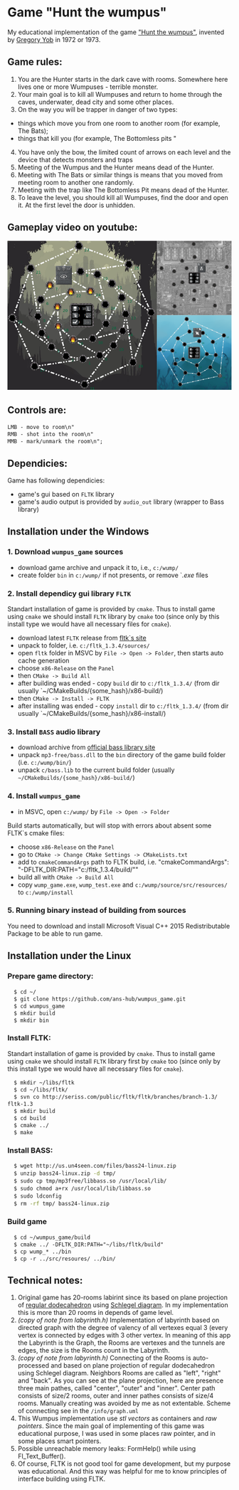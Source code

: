 # Game "Hunt the wumpus"

My educational implementation of the game ["Hunt the wumpus"](https://en.wikipedia.org/wiki/Hunt_the_Wumpus), invented by [Gregory Yob](https://en.wikipedia.org/wiki/Gregory_Yob) in 1972 or 1973. 

## Game rules:

1. You are the Hunter starts in the dark cave with rooms. Somewhere here lives one or more Wumpuses - terrible monster.
2. Your main goal is to kill all Wumpuses and return to home through the caves, underwater, dead city and some other places.
3. On the way you will be trapper in danger of two types:
  - things which move you from one room to another room (for example, The Bats);
  - things that kill you (for example, The Bottomless pits "
4. You have only the bow, the limited count of arrows on each level and the device that detects monsters and traps
5. Meeting of the Wumpus and the Hunter means dead of the Hunter.
6. Meeting with The Bats or similar things is means that you moved from meeting room to another one randomly.
7. Meeting with the trap like The Bottomless Pit means dead of the Hunter.
8. To leave the level, you should kill all Wumpuses, find the door and open it. At the first level the door is unhidden.

## Gameplay video on youtube:

<p align="center" width="60%"><a href="https://youtu.be/8MtrtkYhbKU"><img src="screenshot.png"></a></p>

## Controls are:

```
LMB - move to room\n"
RMB - shot into the room\n"
MMB - mark/unmark the room\n";
```
## Dependicies:

Game has following dependicies:
* game's gui based on `FLTK` library
* game's audio output is provided by `audio_out` library (wrapper to Bass library)

## Installation under the Windows

### 1. Download `wumpus_game` sources

* download game archive and unpack it to, i.e., `c:/wump/`
* create folder `bin` in `c:/wump/` if not presents, or remove `*.exe* files

### 2. Install dependicy gui library `FLTK`

Standart installation of game is provided by `cmake`. Thus to install game using `cmake` we should install `FLTK` library by `cmake` too (since only by this install type we would have all necessary files for `cmake`).

* download latest `FLTK` release from [fltk`s site](http://www.fltk.org/software.php)
* unpack to folder, i.e. `c:/fltk_1.3.4/sources/`
* open `fltk` folder in MSVC by `File -> Open -> Folder`, then starts auto cache generation
* choose `x86-Release` on the `Panel`
* then `CMake -> Build All`
* after building was ended - copy `build` dir to `c:/fltk_1.3.4/` (from dir usually `~/CMakeBuilds/{some_hash}/x86-build/)
* then `CMake -> Install -> FLTK`
* after installing was ended - copy `install` dir to `c:/fltk_1.3.4/` (from dir usually `~/CMakeBuilds/{some_hash}/x86-install/)

### 3. Install `BASS` audio library

* download archive from [official bass library site](http://www.un4seen.com/download.php?bass24)
* unpack `mp3-free/bass.dll` to the `bin` directory of the game build folder (i.e. `c:/wump/bin/`)
* unpack `c/bass.lib` to the current build folder (usually `~/CMakeBuilds/{some_hash}/x86-build/`)

### 4. Install `wumpus_game`

* in MSVC, open `c:/wump/` by `File -> Open -> Folder`

Build starts automatically, but will stop with errors about absent some FLTK`s cmake files:

* choose `x86-Release` on the `Panel`
* go to `CMake -> Change CMake Settings -> CMakeLists.txt`
* add to `cmakeCommandArgs` path to FLTK build, i.e. "cmakeCommandArgs": "-DFLTK_DIR:PATH=\"c:/fltk_1.3.4/build/\""
* build all with `CMake -> Build All`
* copy `wump_game.exe`, `wump_test.exe` and `c:/wump/source/src/resources/` to `c:/wump/install`

### 5. Running binary instead of building from sources

You need to download and install Microsoft Visual C++ 2015 Redistributable Package to be able to run game.

## Installation under the Linux

### Prepare game directory:

```
  $ cd ~/
  $ git clone https://github.com/ans-hub/wumpus_game.git
  $ cd wumpus_game
  $ mkdir build
  $ mkdir bin
```

### Install FLTK:

Standart installation of game is provided by `cmake`. Thus to install game using `cmake` we should install `FLTK` library first by `cmake` too (since only by this install type we would have all necessary files for `cmake`).

```
  $ mkdir ~/libs/fltk
  $ cd ~/libs/fltk/
  $ svn co http://seriss.com/public/fltk/fltk/branches/branch-1.3/ fltk-1.3
  $ mkdir build
  $ cd build
  $ cmake ../
  $ make
```

### Install BASS:

```bash
  $ wget http://us.un4seen.com/files/bass24-linux.zip
  $ unzip bass24-linux.zip -d tmp/
  $ sudo cp tmp/mp3free/libbass.so /usr/local/lib/
  $ sudo chmod a+rx /usr/local/lib/libbass.so
  $ sudo ldconfig
  $ rm -rf tmp/ bass24-linux.zip
```

### Build game

```
  $ cd ~/wumpus_game/build
  $ cmake ../ -DFLTK_DIR:PATH="~/libs/fltk/build"
  $ cp wump_* ../bin
  $ cp -r ../src/resoures/ ../bin/
```

## Technical notes:

1. Original game has 20-rooms labirint since its based on plane projection of [regular dodecahedron](https://en.wikipedia.org/wiki/Regular_dodecahedron) using [Schlegel diagram](https://en.wikipedia.org/wiki/Schlegel_diagram). In my implementation this is more than 20 rooms in depends of game level.
2. *(copy of note from labyrinth.h)* Implementation of labyrinth based on directed graph with the degree of valency of all vertexes equal 3 (every vertex is connected by edges with 3 other vertex. In meaning of this app the Labyrinth is the Graph, the Rooms are vertexes and the tunnels are edges, the size is the Rooms count in the Labyrinth.
3. *(copy of note from labyrinth.h)* Connecting of the Rooms is auto-processed and based on plane projection of regular dodecahedron using Schlegel diagram. Neighbors Rooms are called as "left", "right" and "back". As you can see at the plane projection, here are presence three main pathes, called "center", "outer" and "inner". Center path consists of size/2 rooms, outer and inner pathes consists of size/4 rooms. Manually creating was avoided by me as not extentable. Scheme of connecting see in the `/info/graph.uml`
4. This Wumpus implementation use *stl vectors* as containers and *raw pointers*. Since the main goal of implementing of this game was educational purpose, I was used in some places raw pointer, and in some places smart pointers.
5. Possible unreachable memory leaks: FormHelp() while using Fl_Text_Buffer().
6. Of course, FLTK is not good tool for game development, but my purpose was educational. And this way was helpful for me to know principles of interface building using FLTK.